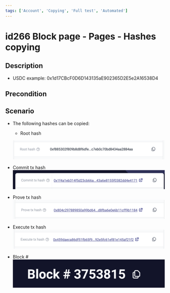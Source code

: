 ```yaml
---
tags: ['Account', 'Copying', 'Full test', 'Automated']
---
```


# id266 Block page - Pages - Hashes copying

## Description
  - USDC example: 0x1d17CBcF0D6D143135aE902365D2E5e2A16538D4

## Precondition


## Scenario
- The following hashes can be copied:
    - Root hash

  ![Screenshot](../../../../static/img/Pages/BlockPage/id266_1.png)
- Commit tx hash
  ![Screenshot](../../../../static/img/Pages/BlockPage/id266_2.png)
- Prove tx hash
  ![Screenshot](../../../../static/img/Pages/BlockPage/id266_3.png)
- Execute tx hash
  ![Screenshot](../../../../static/img/Pages/BlockPage/id266_4.png)
- Block #
  ![Screenshot](../../../../static/img/Pages/BlockPage/id266_5.png)
